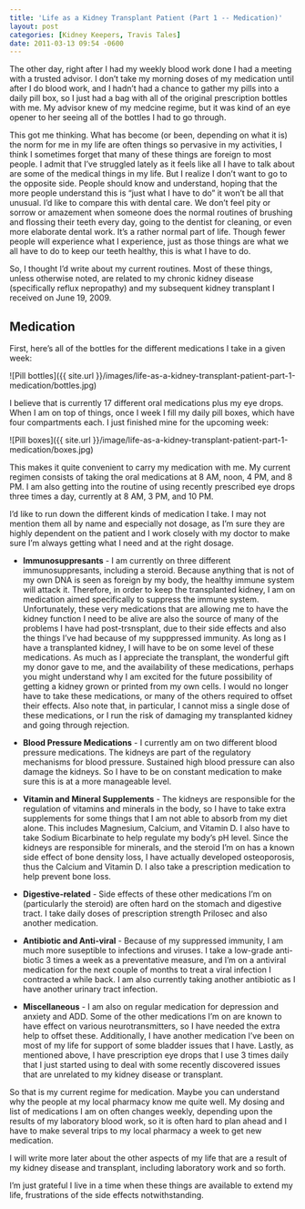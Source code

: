 ```yaml
---
title: 'Life as a Kidney Transplant Patient (Part 1 -- Medication)'
layout: post
categories: [Kidney Keepers, Travis Tales]
date: 2011-03-13 09:54 -0600
---
```


The other day, right after I had my weekly blood work done I had a meeting with a trusted advisor.  I don’t take my morning doses of my medication until after I do blood work, and I hadn’t had a chance to gather my pills into a daily pill box, so I just had a bag with all of the original prescription bottles with me.  My advisor knew of my medcine regime, but it was kind of an eye opener to her seeing all of the bottles I had to go through.

This got me thinking.  What has become (or been, depending on what it is) the norm for me in my life are often things so pervasive in my activities, I think I sometimes forget that many of these things are foreign to most people.  I admit that I’ve struggled lately as it feels like all I have to talk about are some of the medical things in my life.  But I realize I don’t want to go to the opposite side.  People should know and understand, hoping that the more people understand this is “just what I have to do” it won’t be all that unusual.  I’d like to compare this with dental care.  We don’t feel pity or sorrow or amazement when someone does the normal routines of brushing and flossing their teeth every day, going to the dentist for cleaning, or even more elaborate dental work.  It’s a rather normal part of life.  Though fewer people will experience what I experience, just as those things are what we all have to do to keep our teeth healthy, this is what I have to do.

So, I thought I’d write about my current routines.  Most of these things, unless otherwise noted, are related to my chronic kidney disease (specifically reflux nepropathy) and my subsequent kidney transplant I received on June 19, 2009.

Medication
----------

First, here’s all of the bottles for the different medications I take in a given week:

![Pill bottles]({{ site.url }}/images/life-as-a-kidney-transplant-patient-part-1-medication/bottles.jpg)

I believe that is currently 17 different oral medications plus my eye drops.  When I am on top of things, once I week I fill my daily pill boxes, which have four compartments each.  I just finished mine for the upcoming week:

![Pill boxes]({{ site.url }}/image/life-as-a-kidney-transplant-patient-part-1-medication/boxes.jpg)

This makes it quite convenient to carry my medication with me.  My current regimen consists of taking the oral medications at 8 AM, noon, 4 PM, and 8 PM.  I am also getting into the routine of using recently prescribed eye drops three times a day, currently at 8 AM, 3 PM, and 10 PM.

I’d like to run down the different kinds of medication I take.  I may not mention them all by name and especially not dosage, as I’m sure they are highly dependent on the patient and I work closely with my doctor to make sure I’m always getting what I need and at the right dosage.

- **Immunosuppresants** - I am currently on three different immunosuppresants, including a steroid.  Because anything that is not of my own DNA is seen as foreign by my body, the healthy immune system will attack it.  Therefore, in order to keep the transplanted kidney, I am on medication aimed specifically to suppress the immune system.  Unfortunately, these very medications that are allowing me to have the kidney function I need to be alive are also the source of many of the problems I have had post-trsnsplant, due to their side effects and also the things I’ve had because of my supppressed immunity.  As long as I have a transplanted kidney, I will have to be on some level of these medications.  As much as I appreciate the transplant, the wonderful gift my donor gave to me, and the availability of these medications, perhaps you might understand why I am excited for the future possibility of getting a kidney grown or printed from my own cells.  I would no longer have to take these medications, or many of the others required to offset their effects. Also note that, in particular, I cannot miss a single dose of these medications, or I run the risk of damaging my transplanted kidney and going through rejection.

- **Blood Pressure Medications** - I currently am on two different blood pressure medications.  The kidneys are part of the regulatory mechanisms for blood pressure.  Sustained high blood pressure can also damage the kidneys.  So I have to be on constant medication to make sure this is at a more manageable level.

- **Vitamin and Mineral Supplements** - The kidneys are responsible for the regulation of vitamins and minerals in the body, so I have to take extra supplements for some things that I am not able to absorb from my diet alone.  This includes Magnesium, Calcium, and Vitamin D.  I also have to take Sodium Bicarbinate to help regulate my body’s pH level.  Since the kidneys are responsible for minerals, and the steroid I’m on has a known side effect of bone density loss, I have actually developed osteoporosis, thus the Calcium and Vitamin D.  I also take a prescription medication to help prevent bone loss.

- **Digestive-related** - Side effects of these other medications I’m on (particularly the steroid) are often hard on the stomach and digestive tract.  I take daily doses of prescription strength Prilosec and also another medication.

- **Antibiotic and Anti-viral** - Because of my suppressed immunity, I am much more suseptible to infections and viruses.  I take a low-grade anti-biotic 3 times a week as a preventative measure, and I’m on a antiviral medication for the next couple of months to treat a viral infection I contracted a while back.  I am also currently taking another antibiotic as I have another urinary tract infection.

- **Miscellaneous** - I am also on regular medication for depression and anxiety and ADD.  Some of the other medications I’m on are known to have effect on various neurotransmitters, so I have needed the extra help to offset these.  Additionally, I have another medication I’ve been on most of my life for support of some bladder issues that I have.  Lastly, as mentioned above, I have prescription eye drops that I use 3 times daily that I just started using to deal with some recently discovered issues that are unrelated to my kidney disease or transplant.

So that is my current regime for medication.  Maybe you can understand why the people at my local pharmacy know me quite well.  My dosing and list of medications I am on often changes weekly, depending upon the results of my laboratory blood work, so it is often hard to plan ahead and I have to make several trips to my local pharmacy a week to get new medication.

I will write more later about the other aspects of my life that are a result of my kidney disease and transplant, including laboratory work and so forth.

I’m just grateful I live in a time when these things are available to extend my life, frustrations of the side effects notwithstanding.
